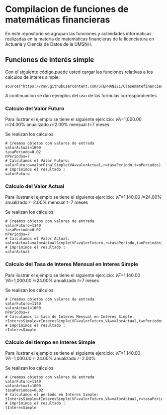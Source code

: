 # Compilacion de funciones de matemáticas financieras 

En este repositorio se agrupan las funciones y actividades informaticas realizadas en la materia de matemáticas financieras  de la licenciatura en Actuaria y Ciencia de Datos de la UMSNH.

## Funciones de interés simple

Con el siguiente código,puede usted cargar las funciones relativas a los calculos de interes simple:


```{r}
source("https://raw.githubusercontent.com/STEPHANI21/Clasematefinanciera2024/refs/heads/main/formulasInteresSimple%20(1).R")
```
A continuacion se dan ejemplos del uso de las formulas correspondientes 

### Calculo del Valor Futuro 

Para ilustrar el ejemplo se tiene el siguiente ejercicio:
$VA$=1,000.00
$i$=24.00% anualizado
$r$=2.00% mensual
$t$=7 meses

Se realizan los cálculos:
```{r}
# Creamos objetos con valores de entrada
valorActual=1000
tasaPeriodo=0.02
nPeriodos=7
# Calculamos el Valor Futuro:
valorFuturo=valorFinalSimple(VA=valorActual,r=tasaPeriodo,t=nPeriodos)
# Imprimimos el resultado :
valorFuturo
```
### Calculo del Valor Actual

Para ilustrar el ejemplo se tiene el siguiente ejercicio:
$VF$=1,140.00
$i$=24.00% anualizado
$r$=2.00% mensual
$t$=7 meses

Se realizan los cálculos:
```{r}
# Creamos objetos con valores de entrada
valorFuturo=1140
tasaPeriodo=0.02
nPeriodos=7
# Calculamos el Valor Actual:
valorActual=valorActualSimple(VF=valorFuturo,r=tasaPeriodo,t=nPeriodos)
# Imprimimos el resultado :
valorActual
```

### Calculo del Tasa de Interes Mensual en Interes Simple 

Para ilustrar el ejemplo se tiene el siguiente ejercicio:
$VF$=1,140.00
$VA$=1,000.00
$i$=24.00% anualizado
$t$=7 meses

Se realizan los cálculos:
```{r}
# Creamos objetos con valores de entrada
valorFuturo=1140
valorActual=1000
nPeriodos=7
# Calculamos la tasa de Interes Mensual en Interes Simple:
rInteresSimple=rInteresSimple(VF=valorFuturo,VA=valorActual,t=nPeriodos)
# Imprimimos el resultado :
rInteresSimple
```
### Calculo del tiempo en Interes Simple 

Para ilustrar el ejemplo se tiene el siguiente ejercicio:
$VF$=1,140.00
$VA$=1,000.00
$i$=24.00% anualizado
$r$=2.00%

Se realizan los cálculos:
```{r}
# Creamos objetos con valores de entrada
valorFuturo=1140
valorActual=1000
tasaPeriodos=0.02
# Calculamos el periodo en Interes Simple:
tInteresSimple=tInteresSimple(VF=valorFuturo,VA=valorActual,r=tasaPeriodo)
# Imprimimos el resultado :
tInteresSimple
```
